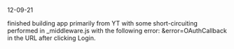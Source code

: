 12-09-21 

finished building app primarily from YT with some short-circuiting performed in _middleware.js with the following error: &error=OAuthCallback in the URL after clicking Login.